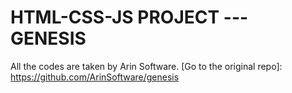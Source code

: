 # HTML-CSS-JS PROJECT --- GENESIS

All the codes are taken by Arin Software. [Go to the original repo]: https://github.com/ArinSoftware/genesis
